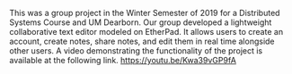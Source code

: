 This was a group project in the Winter Semester of 2019 for a Distributed Systems Course and UM Dearborn.  Our group developed a lightweight collaborative text editor modeled on EtherPad.  It allows users to create an account, create notes, share notes, and edit them in real time alongside other users.   A video demonstrating the functionality of the project is available at the following link.
https://youtu.be/Kwa39vGP9fA

